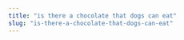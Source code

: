 ```yaml
---
title: "is there a chocolate that dogs can eat"
slug: "is-there-a-chocolate-that-dogs-can-eat"
---
```


